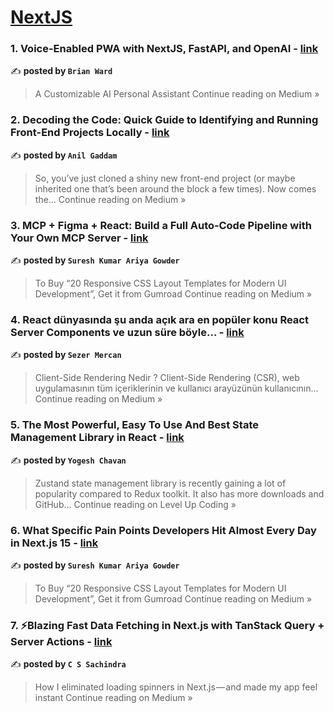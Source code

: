 
<h1><a href=https://medium.com/tag/nextjs/recommended target="_blank" rel="noopener noreferrer">NextJS</a></h1>
<h3>1. Voice-Enabled PWA with NextJS, FastAPI, and OpenAI - <a href="https://brianward1428.medium.com/a-customizable-ai-personal-assistant-1b36caa3b7cf?source=rss------nextjs-5" target="_blank" rel="noopener noreferrer">link</a></h3>

✍️ **posted by `Brian Ward`**

<blockquote>A Customizable AI Personal Assistant
Continue reading on Medium »</blockquote>

<h3>2. Decoding the Code: Quick Guide to Identifying and Running Front-End Projects Locally - <a href="https://medium.com/@anilgaddamatwork/decoding-the-code-quick-guide-to-identifying-and-running-front-end-projects-locally-deb81232b310?source=rss------nextjs-5" target="_blank" rel="noopener noreferrer">link</a></h3>

✍️ **posted by `Anil Gaddam`**

<blockquote>So, you’ve just cloned a shiny new front-end project (or maybe inherited one that’s been around the block a few times). Now comes the…
Continue reading on Medium »</blockquote>

<h3>3. MCP + Figma + React: Build a Full Auto‑Code Pipeline with Your Own MCP Server - <a href="https://medium.com/@sureshdotariya/mcp-figma-react-build-a-full-auto-code-pipeline-with-your-own-mcp-server-bfca9e0abe83?source=rss------nextjs-5" target="_blank" rel="noopener noreferrer">link</a></h3>

✍️ **posted by `Suresh Kumar Ariya Gowder`**

<blockquote>To Buy “20 Responsive CSS Layout Templates for Modern UI Development”, Get it from Gumroad
Continue reading on Medium »</blockquote>

<h3>4. React dünyasında şu anda açık ara en popüler konu React Server Components ve uzun süre böyle… - <a href="https://medium.com/@sezermercan12/react-d%C3%BCnyas%C4%B1nda-%C5%9Fu-anda-a%C3%A7%C4%B1k-ara-en-pop%C3%BCler-konu-react-server-components-ve-uzun-s%C3%BCre-b%C3%B6yle-40e4d19bfdc2?source=rss------nextjs-5" target="_blank" rel="noopener noreferrer">link</a></h3>

✍️ **posted by `Sezer Mercan`**

<blockquote>Client-Side Rendering Nedir ?
Client-Side Rendering (CSR), web uygulamasının tüm içeriklerinin ve kullanıcı arayüzünün kullanıcının…
Continue reading on Medium »</blockquote>

<h3>5. The Most Powerful, Easy To Use And Best State Management Library in React - <a href="https://levelup.gitconnected.com/the-most-powerful-easy-to-use-and-best-state-management-library-in-react-ee7908a68c36?source=rss------nextjs-5" target="_blank" rel="noopener noreferrer">link</a></h3>

✍️ **posted by `Yogesh Chavan`**

<blockquote>Zustand state management library is recently gaining a lot of popularity compared to Redux toolkit. It also has more downloads and GitHub…
Continue reading on Level Up Coding »</blockquote>

<h3>6. What Specific Pain Points Developers Hit Almost Every Day in Next.js 15 - <a href="https://medium.com/@sureshdotariya/what-specific-pain-points-developers-hit-almost-every-day-in-next-js-15-8ddb5acd5b4b?source=rss------nextjs-5" target="_blank" rel="noopener noreferrer">link</a></h3>

✍️ **posted by `Suresh Kumar Ariya Gowder`**

<blockquote>To Buy “20 Responsive CSS Layout Templates for Modern UI Development”, Get it from Gumroad
Continue reading on Medium »</blockquote>

<h3>7. ⚡Blazing Fast Data Fetching in Next.js with TanStack Query + Server Actions - <a href="https://medium.com/@sandilyasanatan7/blazing-fast-data-fetching-in-next-js-with-tanstack-query-server-actions-8a7f54b1012a?source=rss------nextjs-5" target="_blank" rel="noopener noreferrer">link</a></h3>

✍️ **posted by `C S Sachindra`**

<blockquote>How I eliminated loading spinners in Next.js — and made my app feel instant
Continue reading on Medium »</blockquote>

